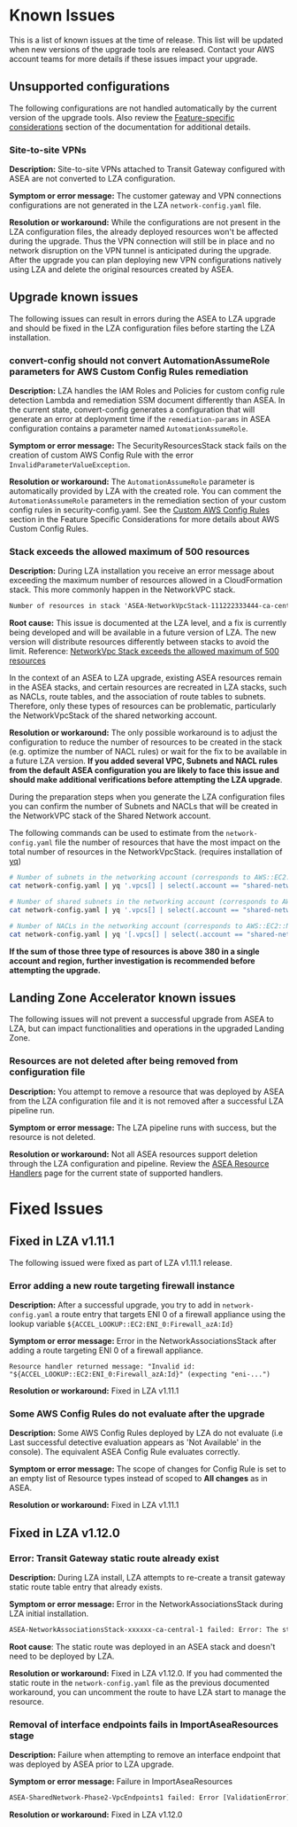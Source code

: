 # Known Issues

This is a list of known issues at the time of release. This list will be updated when new versions of the upgrade tools are released. Contact your AWS account teams for more details if these issues impact your upgrade.

## Unsupported configurations
The following configurations are not handled automatically by the current version of the upgrade tools. Also review the [Feature-specific considerations](./comparison/feature-specific-considerations.md) section of the documentation for additional details.

### Site-to-site VPNs

**Description:** Site-to-site VPNs attached to Transit Gateway configured with ASEA are not converted to LZA configuration.

**Symptom or error message:** The customer gateway and VPN connections configurations are not generated in the LZA `network-config.yaml` file.

**Resolution or workaround:** While the configurations are not present in the LZA configuration files, the already deployed resources won't be affected during the upgrade. Thus the VPN connection will still be in place and no network disruption on the VPN tunnel is anticipated during the upgrade. After the upgrade you can plan deploying new VPN configurations natively using LZA and delete the original resources created by ASEA.


## Upgrade known issues
The following issues can result in errors during the ASEA to LZA upgrade and should be fixed in the LZA configuration files before starting the LZA installation.

### convert-config should not convert AutomationAssumeRole parameters for AWS Custom Config Rules remediation

**Description:** LZA handles the IAM Roles and Policies for custom config rule detection Lambda and remediation SSM document differently than ASEA. In the current state, convert-config generates a configuration that will generate an error at deployment time if the `remediation-params` in ASEA configuration contains a parameter named `AutomationAssumeRole`.

**Symptom or error message:** The SecurityResourcesStack stack fails on the creation of custom AWS Config Rule with the error `InvalidParameterValueException`.

**Resolution or workaround:** The `AutomationAssumeRole` parameter is automatically provided by LZA with the created role. You can comment the `AutomationAssumeRole` parameters in the remediation section of your custom config rules in security-config.yaml. See the [Custom AWS Config Rules](./comparison/feature-specific-considerations.md#custom-aws-config-rules) section in the Feature Specific Considerations for more details about AWS Custom Config Rules.

### Stack exceeds the allowed maximum of 500 resources

**Description:** During LZA installation you receive an error message about exceeding the maximum number of resources allowed in a CloudFormation stack. This more commonly happen in the NetworkVPC stack.

```txt
Number of resources in stack 'ASEA-NetworkVpcStack-111222333444-ca-central-1': 571 is greater than allowed maximum of 500
```

**Root cause:** This issue is documented at the LZA level, and a fix is currently being developed and will be available in a future version of LZA. The new version will distribute resources differently between stacks to avoid the limit.
Reference: [NetworkVpc Stack exceeds the allowed maximum of 500 resources](https://github.com/awslabs/landing-zone-accelerator-on-aws/issues/320)

In the context of an ASEA to LZA upgrade, existing ASEA resources remain in the ASEA stacks, and certain resources are recreated in LZA stacks, such as NACLs, route tables, and the association of route tables to subnets. Therefore, only these types of resources can be problematic, particularly the NetworkVpcStack of the shared networking account.

**Resolution or workaround:** The only possible workaround is to adjust the configuration to reduce the number of resources to be created in the stack (e.g. optimize the number of NACL rules) or wait for the fix to be available in a future LZA version. **If you added several VPC, Subnets and NACL rules from the default ASEA configuration you are likely to face this issue and should make additional verifications before attempting the LZA upgrade**.

During the preparation steps when you generate the LZA configuration files you can confirm the number of Subnets and NACLs that will be created in the NetworkVPC stack of the Shared Network account.

The following commands can be used to estimate from the `network-config.yaml` file the number of resources that have the most impact on the total number of resources in the NetworkVpcStack. (requires installation of [yq](https://github.com/mikefarah/yq))

```bash
# Number of subnets in the networking account (corresponds to AWS::EC2::SubnetRouteTableAssociation)
cat network-config.yaml | yq '.vpcs[] | select(.account == "shared-network" and .region == "ca-central-1") | .subnets[].name' | wc -l

# Number of shared subnets in the networking account (corresponds to AWS::RAM::ResourceShare)
cat network-config.yaml | yq '.vpcs[] | select(.account == "shared-network" and .region == "ca-central-1") | .subnets[] | select(. | has("shareTargets")) | .name' | wc -l

# Number of NACLs in the networking account (corresponds to AWS::EC2::NetworkAclEntry)
cat network-config.yaml | yq '[.vpcs[] | select(.account == "shared-network" and .region == "ca-central-1") | [.networkAcls[].inboundRules, .networkAcls[].outboundRules]] | flatten | length'
```

**If the sum of those three type of resources is above 380 in a single account and region, further investigation is recommended before attempting the upgrade.**

## Landing Zone Accelerator known issues
The following issues will not prevent a successful upgrade from ASEA to LZA, but can impact functionalities and operations in the upgraded Landing Zone.

### Resources are not deleted after being removed from configuration file

**Description:** You attempt to remove a resource that was deployed by ASEA from the LZA configuration file and it is not removed after a successful LZA pipeline run.

**Symptom or error message:** The LZA pipeline runs with success, but the resource is not deleted.

**Resolution or workaround:** Not all ASEA resources support deletion through the LZA configuration and pipeline. Review the [ASEA Resource Handlers](./asea-resource-handlers.md) page for the current state of supported handlers.


# Fixed Issues

## Fixed in LZA v1.11.1

The following issued were fixed as part of LZA v1.11.1 release.

### Error adding a new route targeting firewall instance

**Description:** After a successful upgrade, you try to add in `network-config.yaml` a route entry that targets ENI 0 of a firewall appliance using the lookup variable `${ACCEL_LOOKUP::EC2:ENI_0:Firewall_azA:Id}`

**Symptom or error message:** Error in the NetworkAssociationsStack after adding a route targeting ENI 0 of a firewall appliance.

```
Resource handler returned message: "Invalid id: "${ACCEL_LOOKUP::EC2:ENI_0:Firewall_azA:Id}" (expecting "eni-...")
```

**Resolution or workaround:** Fixed in LZA v1.11.1


### Some AWS Config Rules do not evaluate after the upgrade

**Description:** Some AWS Config Rules deployed by LZA do not evaluate (i.e Last successful detective evaluation appears as 'Not Available' in the console). The equivalent ASEA Config Rule evaluates correctly.

**Symptom or error message:** The scope of changes for Config Rule is set to an empty list of Resource types instead of scoped to **All changes** as in ASEA.

**Resolution or workaround:** Fixed in LZA v1.11.1

## Fixed in LZA v1.12.0

### Error: Transit Gateway static route already exist

**Description:** During LZA install, LZA attempts to re-create a transit gateway static route table entry that already exists.

**Symptom or error message:** Error in the NetworkAssociationsStack during LZA initial installation.

```txt
ASEA-NetworkAssociationsStack-xxxxxx-ca-central-1 failed: Error: The stack named ASEA-NetworkAssociationsStack-xxxxxx-ca-central-1 failed creation, it may need to be manually deleted from the AWS console: ROLLBACK_COMPLETE: tgw-rtb-xxxxx|x.x.x.x/yy already exists in stack arn:aws:cloudformation:ca-central-1:xxxxxxx:stack/ASEA-SharedNetwork-Phase2
```

**Root cause**: The static route was deployed in an ASEA stack and doesn't need to be deployed by LZA.

**Resolution or workaround:** Fixed in LZA v1.12.0. If you had commented the static route in the `network-config.yaml` file as the previous documented workaround, you can uncomment the route to have LZA start to manage the resource.

### Removal of interface endpoints fails in ImportAseaResources stage

**Description:** Failure when attempting to remove an interface endpoint that was deployed by ASEA prior to LZA upgrade.

**Symptom or error message:** Failure in ImportAseaResources

```txt
ASEA-SharedNetwork-Phase2-VpcEndpoints1 failed: Error [ValidationError]: Template format error: Unresolved resource dependencies [SsmParamEndpointVpccodecommitDns] in the Resources block of the template
```

**Resolution or workaround:** Fixed in LZA v1.12.0
